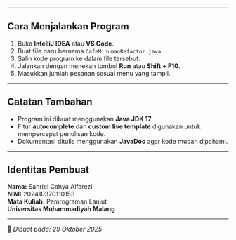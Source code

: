 
---

##  Cara Menjalankan Program
1. Buka **IntelliJ IDEA** atau **VS Code**.
2. Buat file baru bernama `CafeMinumanRefactor.java`.
3. Salin kode program ke dalam file tersebut.
4. Jalankan dengan menekan tombol **Run** atau **Shift + F10**.
5. Masukkan jumlah pesanan sesuai menu yang tampil.

---

##  Catatan Tambahan
- Program ini dibuat menggunakan **Java JDK 17**.
- Fitur **autocomplete** dan **custom live template** digunakan untuk mempercepat penulisan kode.
- Dokumentasi ditulis menggunakan **JavaDoc** agar kode mudah dipahami.

---

##  Identitas Pembuat
**Nama:** Sahriel Cahya Alfarezi  
**NIM:** 202410370110153  
**Mata Kuliah:** Pemrograman Lanjut   
**Universitas Muhammadiyah Malang**

---

📅 *Dibuat pada: 29 Oktober 2025*
